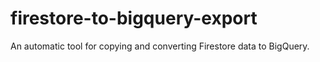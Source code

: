 # firestore-to-bigquery-export
An automatic tool for copying and converting Firestore data to BigQuery.
